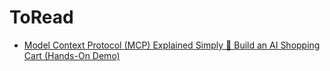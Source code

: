 # ToRead
* [Model Context Protocol (MCP) Explained Simply 🚀 Build an AI Shopping Cart (Hands-On Demo)](https://www.youtube.com/watch?v=SB1dFNogZKc)
